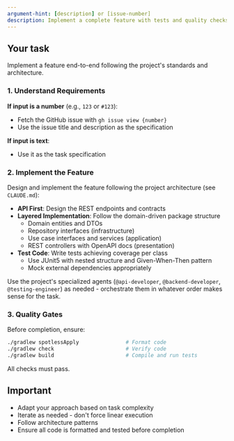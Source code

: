 ```yaml
---
argument-hint: [description] or [issue-number]
description: Implement a complete feature with tests and quality checks
---
```


## Your task

Implement a feature end-to-end following the project's standards and architecture.

### 1. Understand Requirements

**If input is a number** (e.g., `123` or `#123`):
- Fetch the GitHub issue with `gh issue view {number}`
- Use the issue title and description as the specification

**If input is text**:
- Use it as the task specification

### 2. Implement the Feature

Design and implement the feature following the project architecture (see `CLAUDE.md`):

- **API First**: Design the REST endpoints and contracts
- **Layered Implementation**: Follow the domain-driven package structure
  - Domain entities and DTOs
  - Repository interfaces (infrastructure)
  - Use case interfaces and services (application)
  - REST controllers with OpenAPI docs (presentation)
- **Test Code**: Write tests achieving coverage per class
  - Use JUnit5 with nested structure and Given-When-Then pattern
  - Mock external dependencies appropriately

Use the project's specialized agents (`@api-developer`, `@backend-developer`, `@testing-engineer`) as needed - orchestrate them in whatever order makes sense for the task.

### 3. Quality Gates

Before completion, ensure:

```bash
./gradlew spotlessApply               # Format code
./gradlew check                       # Verify code
./gradlew build                       # Compile and run tests
```

All checks must pass.

## Important

- Adapt your approach based on task complexity
- Iterate as needed - don't force linear execution
- Follow architecture patterns
- Ensure all code is formatted and tested before completion
